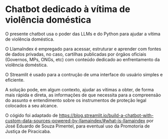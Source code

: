 # Chatbot dedicado à vítima de violência doméstica

O presente chatbot usa o poder das LLMs e do Python para ajudar a vítima de violência doméstica.

O LlamaIndex é empregado para acessar, estruturar e aprender com fontes de dados privadas, no caso, cartilhas publicadas por órgãos oficiais (Governos, MPs, ONGs, etc) com conteúdo dedicado ao enfrentamento da violência doméstica. 

O Streamlit é usado para a contrução de uma interface do usuário simples e eficiente.

A solução pode, em algum contexto, ajudar as vítimas a obter, de forma mais rápida e direta, as informações de que necessita para a compreensão do assunto e entendimento sobre os instrumentos de proteção legal colocados a seu alcance.

O cógido foi adaptado de https://blog.streamlit.io/build-a-chatbot-with-custom-data-sources-powered-by-llamaindex/#what-is-llamaindex por José Eduardo de Souza Pimentel, para eventual uso da Promotoria de Justiça de Piracicaba.
